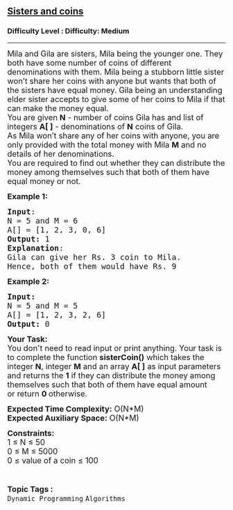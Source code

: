 <h2><a href="https://www.geeksforgeeks.org/problems/sisters-and-coins2253/1?page=18&difficulty=Medium&status=unsolved,attempted&sortBy=accuracy">Sisters and coins</a></h2><h3>Difficulty Level : Difficulty: Medium</h3><hr><div class="problems_problem_content__Xm_eO"><p><span style="font-size:18px">Mila and Gila are sisters, Mila being the younger one. They both have some number of coins of different denominations with them. Mila being a stubborn little sister won’t share her coins with anyone but wants that both of the sisters have equal money. Gila being an understanding elder sister accepts to give some of her coins to Mila if that can make the money equal.</span><br>
<span style="font-size:18px">You are given <strong>N</strong> - number of coins Gila has and list of integers <strong>A[ ]</strong> - denominations of <strong>N</strong> coins of Gila.<br>
As Mila won’t share any of her coins with anyone, you are only provided with the total money with Mila <strong>M</strong> and no details of her denominations.<br>
You are required to find out whether they can distribute the money among themselves such that both of them have equal money or not.</span></p>

<p><span style="font-size:18px"><strong>Example 1:</strong></span></p>

<pre><span style="font-size:18px"><strong>Input</strong>:
N = 5 and M = 6
A[] = [1, 2, 3, 0, 6]
<strong>Output:</strong> 1
<strong>Explanation</strong>:
Gila can give her Rs. 3 coin to Mila.
Hence, both of them would have Rs. 9</span></pre>

<p><span style="font-size:18px"><strong>Example 2:</strong></span></p>

<pre><span style="font-size:18px"><strong>Input:</strong>
N = 5 and M = 5
A[] = [1, 2, 3, 2, 6]
<strong>Output: </strong>0</span></pre>

<p><span style="font-size:18px"><strong>Your Task:&nbsp;&nbsp;</strong><br>
You don't need to read input or print anything. Your task is to complete the function&nbsp;<strong>sisterCoin()</strong>&nbsp;which takes the integer <strong>N</strong>, integer <strong>M</strong> and an array <strong>A[ ]</strong>&nbsp;as input parameters and returns the <strong>1</strong>&nbsp;if they can distribute the money among themselves such that both of them have equal amount or&nbsp;return&nbsp;<strong>0&nbsp;</strong>otherwise.</span></p>

<p><span style="font-size:18px"><strong>Expected Time Complexity:</strong> O(N*M)<br>
<strong>Expected Auxiliary Space:</strong> O(N*M)</span></p>

<p><span style="font-size:18px"><strong>Constraints:</strong><br>
1 ≤ N ≤&nbsp;50<br>
0 ≤&nbsp;M ≤&nbsp;5000<br>
0&nbsp;≤&nbsp;value of a coin ≤&nbsp;100</span></p>
</div><br><p><span style=font-size:18px><strong>Topic Tags : </strong><br><code>Dynamic Programming</code>&nbsp;<code>Algorithms</code>&nbsp;